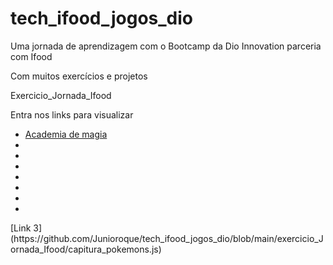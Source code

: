 # tech_ifood_jogos_dio
<p>Uma jornada de aprendizagem com o Bootcamp da Dio Innovation parceria com Ifood</p>
<p>Com muitos exercícios e projetos</p>
<p>Exercicio_Jornada_Ifood</p>
<p>Entra nos links para visualizar</p>
<ul>
  <li><a href="https://github.com/Junioroque/tech_ifood_jogos_dio/tree/main/exercicio_Jornada_Ifood">Academia de magia</a></li>
  <li></li>
  <li></li>
  <li></li>
  <li></li>
  <li></li>
  <li></li>
  <li></li>
</ul>
[Link 3](https://github.com/Junioroque/tech_ifood_jogos_dio/blob/main/exercicio_Jornada_Ifood/capitura_pokemons.js)
	
